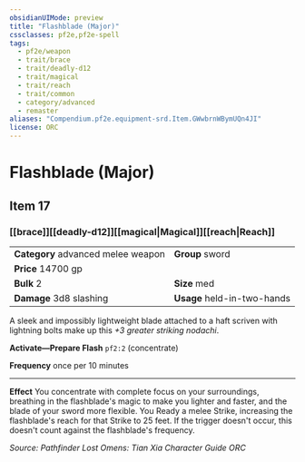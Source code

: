 ```yaml
---
obsidianUIMode: preview
title: "Flashblade (Major)"
cssclasses: pf2e,pf2e-spell
tags:
  - pf2e/weapon
  - trait/brace
  - trait/deadly-d12
  - trait/magical
  - trait/reach
  - trait/common
  - category/advanced
  - remaster
aliases: "Compendium.pf2e.equipment-srd.Item.GWwbrnWBymUQn4JI"
license: ORC
---
```

# Flashblade (Major)
## Item 17
### [[brace]][[deadly-d12]][[magical|Magical]][[reach|Reach]] 

|  |  |
| -- | -- |
| **Category** advanced melee weapon | **Group** sword |
| **Price** 14700 gp |  |
| **Bulk** 2 | **Size** med |
| **Damage** 3d8 slashing  | **Usage** held-in-two-hands |



A sleek and impossibly lightweight blade attached to a haft scriven with lightning bolts make up this _+3 greater striking nodachi_.

**Activate—Prepare Flash** `pf2:2` (concentrate)

**Frequency** once per 10 minutes

* * *

**Effect** You concentrate with complete focus on your surroundings, breathing in the flashblade's magic to make you lighter and faster, and the blade of your sword more flexible. You Ready a melee Strike, increasing the flashblade's reach for that Strike to 25 feet. If the trigger doesn't occur, this doesn't count against the flashblade's frequency.

*Source: Pathfinder Lost Omens: Tian Xia Character Guide*
*ORC*